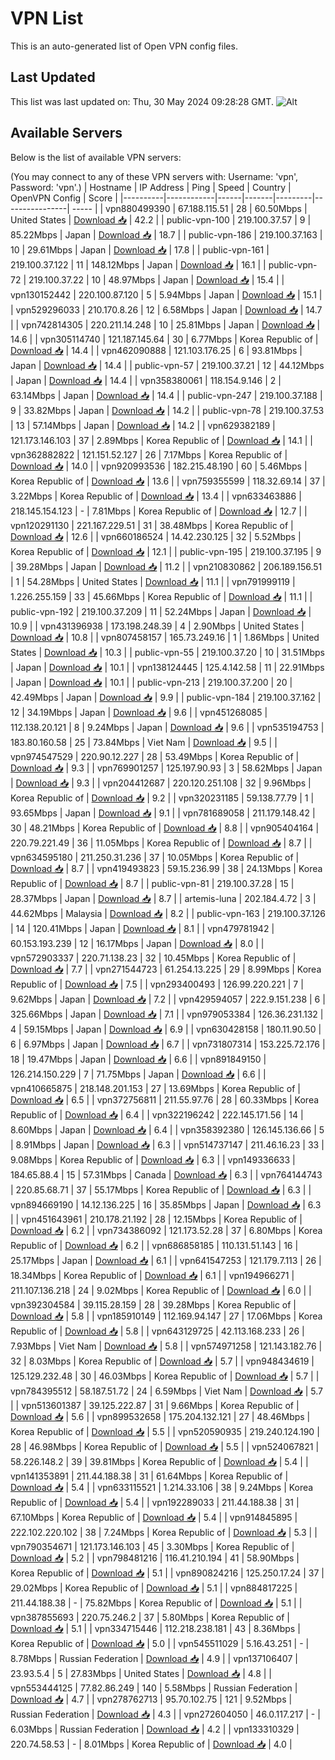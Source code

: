 # VPN List

This is an auto-generated list of Open VPN config files.

## Last Updated

This list was last updated on: Thu, 30 May 2024 09:28:28 GMT.
![Alt](https://repobeats.axiom.co/api/embed/186b98318ef1479477931607c1ad7d823f12451f.svg "Repobeats analytics image")

## Available Servers

Below is the list of available VPN servers:

(You may connect to any of these VPN servers with: Username: 'vpn', Password: 'vpn'.)
| Hostname | IP Address | Ping | Speed | Country | OpenVPN Config | Score |
|----------|------------|------|-------|---------|----------------| ----- |
| vpn880499390 | 67.188.115.51 | 28 | 60.50Mbps | United States | [Download 📥](./configs/server_0_US.ovpn) | 42.2 |
| public-vpn-100 | 219.100.37.57 | 9 | 85.22Mbps | Japan | [Download 📥](./configs/server_1_JP.ovpn) | 18.7 |
| public-vpn-186 | 219.100.37.163 | 10 | 29.61Mbps | Japan | [Download 📥](./configs/server_2_JP.ovpn) | 17.8 |
| public-vpn-161 | 219.100.37.122 | 11 | 148.12Mbps | Japan | [Download 📥](./configs/server_3_JP.ovpn) | 16.1 |
| public-vpn-72 | 219.100.37.22 | 10 | 48.97Mbps | Japan | [Download 📥](./configs/server_4_JP.ovpn) | 15.4 |
| vpn130152442 | 220.100.87.120 | 5 | 5.94Mbps | Japan | [Download 📥](./configs/server_5_JP.ovpn) | 15.1 |
| vpn529296033 | 210.170.8.26 | 12 | 6.58Mbps | Japan | [Download 📥](./configs/server_6_JP.ovpn) | 14.7 |
| vpn742814305 | 220.211.14.248 | 10 | 25.81Mbps | Japan | [Download 📥](./configs/server_7_JP.ovpn) | 14.6 |
| vpn305114740 | 121.187.145.64 | 30 | 6.77Mbps | Korea Republic of | [Download 📥](./configs/server_8_KR.ovpn) | 14.4 |
| vpn462090888 | 121.103.176.25 | 6 | 93.81Mbps | Japan | [Download 📥](./configs/server_9_JP.ovpn) | 14.4 |
| public-vpn-57 | 219.100.37.21 | 12 | 44.12Mbps | Japan | [Download 📥](./configs/server_10_JP.ovpn) | 14.4 |
| vpn358380061 | 118.154.9.146 | 2 | 63.14Mbps | Japan | [Download 📥](./configs/server_11_JP.ovpn) | 14.4 |
| public-vpn-247 | 219.100.37.188 | 9 | 33.82Mbps | Japan | [Download 📥](./configs/server_12_JP.ovpn) | 14.2 |
| public-vpn-78 | 219.100.37.53 | 13 | 57.14Mbps | Japan | [Download 📥](./configs/server_13_JP.ovpn) | 14.2 |
| vpn629382189 | 121.173.146.103 | 37 | 2.89Mbps | Korea Republic of | [Download 📥](./configs/server_14_KR.ovpn) | 14.1 |
| vpn362882822 | 121.151.52.127 | 26 | 7.17Mbps | Korea Republic of | [Download 📥](./configs/server_15_KR.ovpn) | 14.0 |
| vpn920993536 | 182.215.48.190 | 60 | 5.46Mbps | Korea Republic of | [Download 📥](./configs/server_16_KR.ovpn) | 13.6 |
| vpn759355599 | 118.32.69.14 | 37 | 3.22Mbps | Korea Republic of | [Download 📥](./configs/server_17_KR.ovpn) | 13.4 |
| vpn633463886 | 218.145.154.123 | - | 7.81Mbps | Korea Republic of | [Download 📥](./configs/server_18_KR.ovpn) | 12.7 |
| vpn120291130 | 221.167.229.51 | 31 | 38.48Mbps | Korea Republic of | [Download 📥](./configs/server_19_KR.ovpn) | 12.6 |
| vpn660186524 | 14.42.230.125 | 32 | 5.52Mbps | Korea Republic of | [Download 📥](./configs/server_20_KR.ovpn) | 12.1 |
| public-vpn-195 | 219.100.37.195 | 9 | 39.28Mbps | Japan | [Download 📥](./configs/server_21_JP.ovpn) | 11.2 |
| vpn210830862 | 206.189.156.51 | 1 | 54.28Mbps | United States | [Download 📥](./configs/server_22_US.ovpn) | 11.1 |
| vpn791999119 | 1.226.255.159 | 33 | 45.66Mbps | Korea Republic of | [Download 📥](./configs/server_23_KR.ovpn) | 11.1 |
| public-vpn-192 | 219.100.37.209 | 11 | 52.24Mbps | Japan | [Download 📥](./configs/server_24_JP.ovpn) | 10.9 |
| vpn431396938 | 173.198.248.39 | 4 | 2.90Mbps | United States | [Download 📥](./configs/server_25_US.ovpn) | 10.8 |
| vpn807458157 | 165.73.249.16 | 1 | 1.86Mbps | United States | [Download 📥](./configs/server_26_US.ovpn) | 10.3 |
| public-vpn-55 | 219.100.37.20 | 10 | 31.51Mbps | Japan | [Download 📥](./configs/server_27_JP.ovpn) | 10.1 |
| vpn138124445 | 125.4.142.58 | 11 | 22.91Mbps | Japan | [Download 📥](./configs/server_28_JP.ovpn) | 10.1 |
| public-vpn-213 | 219.100.37.200 | 20 | 42.49Mbps | Japan | [Download 📥](./configs/server_29_JP.ovpn) | 9.9 |
| public-vpn-184 | 219.100.37.162 | 12 | 34.19Mbps | Japan | [Download 📥](./configs/server_30_JP.ovpn) | 9.6 |
| vpn451268085 | 112.138.20.121 | 8 | 9.24Mbps | Japan | [Download 📥](./configs/server_31_JP.ovpn) | 9.6 |
| vpn535194753 | 183.80.160.58 | 25 | 73.84Mbps | Viet Nam | [Download 📥](./configs/server_32_VN.ovpn) | 9.5 |
| vpn974547529 | 220.90.12.227 | 28 | 53.49Mbps | Korea Republic of | [Download 📥](./configs/server_33_KR.ovpn) | 9.3 |
| vpn769901257 | 125.197.90.93 | 3 | 58.62Mbps | Japan | [Download 📥](./configs/server_34_JP.ovpn) | 9.3 |
| vpn204412687 | 220.120.251.108 | 32 | 9.96Mbps | Korea Republic of | [Download 📥](./configs/server_35_KR.ovpn) | 9.2 |
| vpn320231185 | 59.138.77.79 | 1 | 93.65Mbps | Japan | [Download 📥](./configs/server_36_JP.ovpn) | 9.1 |
| vpn781689058 | 211.179.148.42 | 30 | 48.21Mbps | Korea Republic of | [Download 📥](./configs/server_37_KR.ovpn) | 8.8 |
| vpn905404164 | 220.79.221.49 | 36 | 11.05Mbps | Korea Republic of | [Download 📥](./configs/server_38_KR.ovpn) | 8.7 |
| vpn634595180 | 211.250.31.236 | 37 | 10.05Mbps | Korea Republic of | [Download 📥](./configs/server_39_KR.ovpn) | 8.7 |
| vpn419493823 | 59.15.236.99 | 38 | 24.13Mbps | Korea Republic of | [Download 📥](./configs/server_40_KR.ovpn) | 8.7 |
| public-vpn-81 | 219.100.37.28 | 15 | 28.37Mbps | Japan | [Download 📥](./configs/server_41_JP.ovpn) | 8.7 |
| artemis-luna | 202.184.4.72 | 3 | 44.62Mbps | Malaysia | [Download 📥](./configs/server_42_MY.ovpn) | 8.2 |
| public-vpn-163 | 219.100.37.126 | 14 | 120.41Mbps | Japan | [Download 📥](./configs/server_43_JP.ovpn) | 8.1 |
| vpn479781942 | 60.153.193.239 | 12 | 16.17Mbps | Japan | [Download 📥](./configs/server_44_JP.ovpn) | 8.0 |
| vpn572903337 | 220.71.138.23 | 32 | 10.45Mbps | Korea Republic of | [Download 📥](./configs/server_45_KR.ovpn) | 7.7 |
| vpn271544723 | 61.254.13.225 | 29 | 8.99Mbps | Korea Republic of | [Download 📥](./configs/server_46_KR.ovpn) | 7.5 |
| vpn293400493 | 126.99.220.221 | 7 | 9.62Mbps | Japan | [Download 📥](./configs/server_47_JP.ovpn) | 7.2 |
| vpn429594057 | 222.9.151.238 | 6 | 325.66Mbps | Japan | [Download 📥](./configs/server_48_JP.ovpn) | 7.1 |
| vpn979053384 | 126.36.231.132 | 4 | 59.15Mbps | Japan | [Download 📥](./configs/server_49_JP.ovpn) | 6.9 |
| vpn630428158 | 180.11.90.50 | 6 | 6.97Mbps | Japan | [Download 📥](./configs/server_50_JP.ovpn) | 6.7 |
| vpn731807314 | 153.225.72.176 | 18 | 19.47Mbps | Japan | [Download 📥](./configs/server_51_JP.ovpn) | 6.6 |
| vpn891849150 | 126.214.150.229 | 7 | 71.75Mbps | Japan | [Download 📥](./configs/server_52_JP.ovpn) | 6.6 |
| vpn410665875 | 218.148.201.153 | 27 | 13.69Mbps | Korea Republic of | [Download 📥](./configs/server_53_KR.ovpn) | 6.5 |
| vpn372756811 | 211.55.97.76 | 28 | 60.33Mbps | Korea Republic of | [Download 📥](./configs/server_54_KR.ovpn) | 6.4 |
| vpn322196242 | 222.145.171.56 | 14 | 8.60Mbps | Japan | [Download 📥](./configs/server_55_JP.ovpn) | 6.4 |
| vpn358392380 | 126.145.136.66 | 5 | 8.91Mbps | Japan | [Download 📥](./configs/server_56_JP.ovpn) | 6.3 |
| vpn514737147 | 211.46.16.23 | 33 | 9.08Mbps | Korea Republic of | [Download 📥](./configs/server_57_KR.ovpn) | 6.3 |
| vpn149336633 | 184.65.88.4 | 15 | 57.31Mbps | Canada | [Download 📥](./configs/server_58_CA.ovpn) | 6.3 |
| vpn764144743 | 220.85.68.71 | 37 | 55.17Mbps | Korea Republic of | [Download 📥](./configs/server_59_KR.ovpn) | 6.3 |
| vpn894669190 | 14.12.136.225 | 16 | 35.85Mbps | Japan | [Download 📥](./configs/server_60_JP.ovpn) | 6.3 |
| vpn451643961 | 210.178.21.192 | 28 | 12.15Mbps | Korea Republic of | [Download 📥](./configs/server_61_KR.ovpn) | 6.2 |
| vpn734386092 | 121.173.52.28 | 37 | 6.80Mbps | Korea Republic of | [Download 📥](./configs/server_62_KR.ovpn) | 6.2 |
| vpn686858185 | 110.131.51.143 | 16 | 25.17Mbps | Japan | [Download 📥](./configs/server_63_JP.ovpn) | 6.1 |
| vpn641547253 | 121.179.7.113 | 26 | 18.34Mbps | Korea Republic of | [Download 📥](./configs/server_64_KR.ovpn) | 6.1 |
| vpn194966271 | 211.107.136.218 | 24 | 9.02Mbps | Korea Republic of | [Download 📥](./configs/server_65_KR.ovpn) | 6.0 |
| vpn392304584 | 39.115.28.159 | 28 | 39.28Mbps | Korea Republic of | [Download 📥](./configs/server_66_KR.ovpn) | 5.8 |
| vpn185910149 | 112.169.94.147 | 27 | 17.06Mbps | Korea Republic of | [Download 📥](./configs/server_67_KR.ovpn) | 5.8 |
| vpn643129725 | 42.113.168.233 | 26 | 7.93Mbps | Viet Nam | [Download 📥](./configs/server_68_VN.ovpn) | 5.8 |
| vpn574971258 | 121.143.182.76 | 32 | 8.03Mbps | Korea Republic of | [Download 📥](./configs/server_69_KR.ovpn) | 5.7 |
| vpn948434619 | 125.129.232.48 | 30 | 46.03Mbps | Korea Republic of | [Download 📥](./configs/server_70_KR.ovpn) | 5.7 |
| vpn784395512 | 58.187.51.72 | 24 | 6.59Mbps | Viet Nam | [Download 📥](./configs/server_71_VN.ovpn) | 5.7 |
| vpn513601387 | 39.125.222.87 | 31 | 9.66Mbps | Korea Republic of | [Download 📥](./configs/server_72_KR.ovpn) | 5.6 |
| vpn899532658 | 175.204.132.121 | 27 | 48.46Mbps | Korea Republic of | [Download 📥](./configs/server_73_KR.ovpn) | 5.5 |
| vpn520590935 | 219.240.124.190 | 28 | 46.98Mbps | Korea Republic of | [Download 📥](./configs/server_74_KR.ovpn) | 5.5 |
| vpn524067821 | 58.226.148.2 | 39 | 39.81Mbps | Korea Republic of | [Download 📥](./configs/server_75_KR.ovpn) | 5.4 |
| vpn141353891 | 211.44.188.38 | 31 | 61.64Mbps | Korea Republic of | [Download 📥](./configs/server_76_KR.ovpn) | 5.4 |
| vpn633115521 | 1.214.33.106 | 38 | 9.24Mbps | Korea Republic of | [Download 📥](./configs/server_77_KR.ovpn) | 5.4 |
| vpn192289033 | 211.44.188.38 | 31 | 67.10Mbps | Korea Republic of | [Download 📥](./configs/server_78_KR.ovpn) | 5.4 |
| vpn914845895 | 222.102.220.102 | 38 | 7.24Mbps | Korea Republic of | [Download 📥](./configs/server_79_KR.ovpn) | 5.3 |
| vpn790354671 | 121.173.146.103 | 45 | 3.30Mbps | Korea Republic of | [Download 📥](./configs/server_80_KR.ovpn) | 5.2 |
| vpn798481216 | 116.41.210.194 | 41 | 58.90Mbps | Korea Republic of | [Download 📥](./configs/server_81_KR.ovpn) | 5.1 |
| vpn890824216 | 125.250.17.24 | 37 | 29.02Mbps | Korea Republic of | [Download 📥](./configs/server_82_KR.ovpn) | 5.1 |
| vpn884817225 | 211.44.188.38 | - | 75.82Mbps | Korea Republic of | [Download 📥](./configs/server_83_KR.ovpn) | 5.1 |
| vpn387855693 | 220.75.246.2 | 37 | 5.80Mbps | Korea Republic of | [Download 📥](./configs/server_84_KR.ovpn) | 5.1 |
| vpn334715446 | 112.218.238.181 | 43 | 8.36Mbps | Korea Republic of | [Download 📥](./configs/server_85_KR.ovpn) | 5.0 |
| vpn545511029 | 5.16.43.251 | - | 8.78Mbps | Russian Federation | [Download 📥](./configs/server_86_RU.ovpn) | 4.9 |
| vpn137106407 | 23.93.5.4 | 5 | 27.83Mbps | United States | [Download 📥](./configs/server_87_US.ovpn) | 4.8 |
| vpn553444125 | 77.82.86.249 | 140 | 5.58Mbps | Russian Federation | [Download 📥](./configs/server_88_RU.ovpn) | 4.7 |
| vpn278762713 | 95.70.102.75 | 121 | 9.52Mbps | Russian Federation | [Download 📥](./configs/server_89_RU.ovpn) | 4.3 |
| vpn272604050 | 46.0.117.217 | - | 6.03Mbps | Russian Federation | [Download 📥](./configs/server_90_RU.ovpn) | 4.2 |
| vpn133310329 | 220.74.58.53 | - | 8.01Mbps | Korea Republic of | [Download 📥](./configs/server_91_KR.ovpn) | 4.0 |
